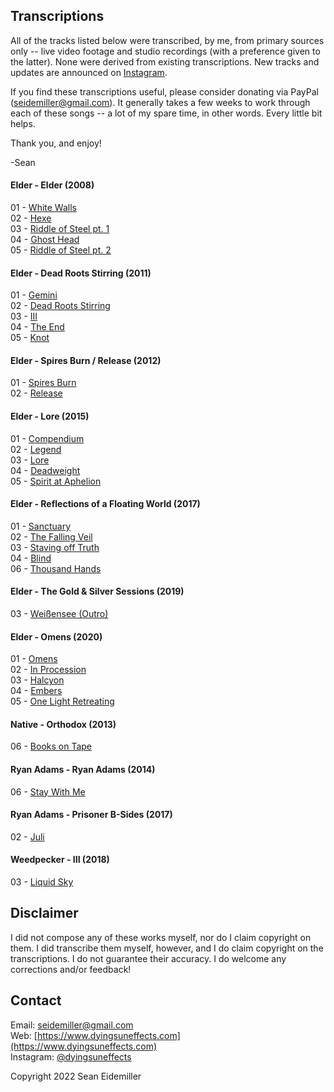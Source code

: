 ## Transcriptions

All of the tracks listed below were transcribed, by me, from primary sources only -- live video footage and studio recordings (with a preference given to the latter). None were derived from existing transcriptions. New tracks and updates are announced on [Instagram](https://instagram.com/dyingsuneffects).

If you find these transcriptions useful, please consider donating via PayPal (seidemiller@gmail.com). It generally takes a few weeks to work through each of these songs -- a lot of my spare time, in other words. Every little bit helps.

Thank you, and enjoy!

-Sean

#### Elder - Elder (2008)

01 - [White Walls](https://github.com/doomsean/tabs/blob/master/Elder/Elder/01%20White%20Walls.txt)  
02 - [Hexe](https://github.com/doomsean/tabs/blob/master/Elder/Elder/02%20Hexe.txt)  
03 - [Riddle of Steel pt. 1](https://github.com/doomsean/tabs/blob/master/Elder/Elder/03%20Riddle%20of%20Steel%20pt1.txt)  
04 - [Ghost Head](https://github.com/doomsean/tabs/blob/master/Elder/Elder/04%20Ghost%20Head.txt)  
05 - [Riddle of Steel pt. 2](https://github.com/doomsean/tabs/blob/master/Elder/Elder/05%20Riddle%20of%20Steel%20pt2.txt)

#### Elder - Dead Roots Stirring (2011)

01 - [Gemini](https://github.com/doomsean/tabs/blob/master/Elder/DRS/01%20Gemini.txt)  
02 - [Dead Roots Stirring](https://github.com/doomsean/tabs/blob/master/Elder/DRS/02%20Dead%20Roots%20Stirring.txt)  
03 - [III](https://github.com/doomsean/tabs/blob/master/Elder/DRS/03%20III.txt)  
04 - [The End](https://github.com/doomsean/tabs/blob/master/Elder/DRS/04%20The%20End.txt)  
05 - [Knot](https://github.com/doomsean/tabs/blob/master/Elder/DRS/05%20Knot.txt)

#### Elder - Spires Burn / Release (2012)

01 - [Spires Burn](https://github.com/doomsean/tabs/blob/master/Elder/Spires/01%20Spires%20Burn.txt)  
02 - [Release](https://github.com/doomsean/tabs/blob/master/Elder/Spires/02%20Release.txt)

#### Elder - Lore (2015)

01 - [Compendium](https://github.com/doomsean/tabs/blob/master/Elder/Lore/01%20Compendium.txt)  
02 - [Legend](https://github.com/doomsean/tabs/blob/master/Elder/Lore/02%20Legend.txt)  
03 - [Lore](https://github.com/doomsean/tabs/blob/master/Elder/Lore/03%20Lore.txt)  
04 - [Deadweight](https://github.com/doomsean/tabs/blob/master/Elder/Lore/04%20Deadweight.txt)  
05 - [Spirit at Aphelion](https://github.com/doomsean/tabs/blob/master/Elder/Lore/05%20Spirit%20at%20Aphelion.txt)

#### Elder - Reflections of a Floating World (2017)

01 - [Sanctuary](https://github.com/doomsean/tabs/blob/master/Elder/Reflections/01%20Sanctuary.txt)  
02 - [The Falling Veil](https://github.com/doomsean/tabs/blob/master/Elder/Reflections/02%20The%20Falling%20Veil.txt)  
03 - [Staving off Truth](https://github.com/doomsean/tabs/blob/master/Elder/Reflections/03%20Staving%20off%20Truth.txt)  
04 - [Blind](https://github.com/doomsean/tabs/blob/master/Elder/Reflections/04%20Blind.txt)  
06 - [Thousand Hands](https://github.com/doomsean/tabs/blob/master/Elder/Reflections/06%20Thousand%20Hands.txt)

#### Elder - The Gold & Silver Sessions (2019)

03 - [Weißensee (Outro)](https://github.com/doomsean/tabs/blob/master/Elder/GS/03%20Weissensee.txt)

#### Elder - Omens (2020)

01 - [Omens](https://github.com/doomsean/tabs/blob/master/Elder/Omens/01%20Omens.txt)  
02 - [In Procession](https://github.com/doomsean/tabs/blob/master/Elder/Omens/02%20In%20Procession.txt)  
03 - [Halcyon](https://github.com/doomsean/tabs/blob/master/Elder/Omens/03%20Halcyon.txt)  
04 - [Embers](https://github.com/doomsean/tabs/blob/master/Elder/Omens/04%20Embers.txt)  
05 - [One Light Retreating](https://github.com/doomsean/tabs/blob/master/Elder/Omens/05%20One%20Light%20Retreating.txt)

#### Native - Orthodox (2013)

06 - [Books on Tape](https://github.com/doomsean/tabs/blob/master/Native/Orthodox/06%20Books%20on%20Tape.txt)  

#### Ryan Adams - Ryan Adams (2014)

06 - [Stay With Me](https://github.com/doomsean/tabs/blob/master/Ryan%20Adams/Ryan%20Adams/06%20Stay%20With%20Me.txt)

#### Ryan Adams - Prisoner B-Sides (2017)

02 - [Juli](https://github.com/doomsean/tabs/blob/master/Ryan%20Adams/Prisoner%20B%2DSides/02%20Juli.txt)

#### Weedpecker - III (2018)

03 - [Liquid Sky](https://github.com/doomsean/tabs/blob/master/Weedpecker/III/03%20Liquid%20Sky.txt)

## Disclaimer

I did not compose any of these works myself, nor do I claim copyright on them. I did transcribe them myself, however, and I do claim copyright on the transcriptions. I do not guarantee their accuracy. I do welcome any corrections and/or feedback!

## Contact

Email: [seidemiller@gmail.com](mailto:seidemiller@gmail.com)  
Web: [https://www.dyingsuneffects.com](https://www.dyingsuneffects.com)  
Instagram: [@dyingsuneffects](https://www.instagram.com/dyingsuneffects)

Copyright 2022 Sean Eidemiller
